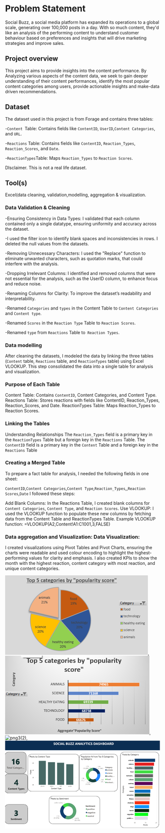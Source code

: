 # Problem Statement
Social Buzz, a social media platform has expanded its operations to a global scale, generating over 100,000 posts in a day. With so much content, they'd like an analysis of the  performing content to  understand customer behaviour based on preferences and insights that will drive marketing strategies and improve sales. 
## Project overview
This project aims to provide insights into the content performance. By Analyzing various aspects of the content data, we seek to gain deeper understanding of their content performances, identify the most popular content categories among users,  provide actionable insights and make-data driven recommendations.
## Dataset
The dataset used in this project is from Forage and contains three tables:

-`Content `Table: Contains fields like `ContentID`,  `UserID`,`Content Categories`, and `URL`.

-`Reactions` Table: Contains  fields like `ContentID`, `Reaction_Types`, `Reaction_Scores`, and `Date`.


-`ReactionTypes`Table: Maps `Reaction_Types` to `Reaction Scores`.



DIsclaimer. This is not a real life dataset.
## Tool(s)
Excel(data cleaning, validation,modelling, aggregation & visualization.
### Data Validation & Cleaning
-Ensuring Consistency in Data Types: I validated that each column contained only a single datatype, ensuring uniformity and accuracy across the dataset.

-I used the filter icon to identify blank spaces and inconsistencies in rows. I deleted the null values from the datasets.

-Removing Unnecessary Characters: I used the "Replace" function to eliminate unwanted characters, such as quotation marks, that could interfere with the analysis.

-Dropping Irrelevant Columns: I identified and removed columns that were not essential for the analysis, such as the UserID column, to enhance focus and reduce noise.

-Renaming Columns for Clarity: To improve the dataset’s readability and interpretability.

-Renamed `Categories` and `types` in the Content Table to `Content Categories` and `Content type`.

-Renamed `Scores` in the `Reaction Type` Table to `Reaction Scores`.

-Renamed `type` from `Reactions` Table to` Reaction Types`.
### Data modelling
After cleaning the datasets, I modeled the data by linking the three tables (`Content` table, `Reactions` table, and `ReactionTypes` table) using Excel VLOOKUP. This step consolidated the data into a single table for analysis and visualization.
### Purpose of Each Table
Content Table: Contains `ContentID`, Content Categories, and Content Type.
Reactions Table: Stores reactions with fields like ContentID, Reaction_Types, Reaction_Scores, and Date.
ReactionTypes Table: Maps Reaction_Types to Reaction Scores.
### Linking the Tables
Understanding Relationships
The `Reaction_Types` field is a primary key in the `ReactionTypes` Table but a foreign key in the `Reactions` Table.
The `ContentID` field is a primary key in the `Content` Table and a foreign key in the `Reactions` Table
### Creating a Merged Table
To prepare a fact table for analysis, I needed the following fields in one sheet:

`ContentID`,`Content Categories`,`Content Type`,`Reaction_Types`,,`Reaction Scores`,`Date`
I followed these steps:

Add Blank Columns: In the Reactions Table, I created blank columns for `Content Categories`, `Content Type`, and `Reaction Scores`.
Use VLOOKUP: I used the VLOOKUP function to populate these new columns by fetching data from the Content Table and ReactionTypes Table.
Example VLOOKUP function: =VLOOKUP(A2,Content!A1:C1001,3,FALSE)
### Data aggregation and Visualization: Data Visualization:
I created  visualizations using Pivot Tables and Pivot Charts, ensuring the charts were readable and used colour encoding to highlight the highest-performing values for clarity and emphasis. I also created KPIs to show the month with the highest reaction, content category with most reaction, and unique content categories.

![png1](png1.png), ![png2](png2.png), ![png3(2)](png3(2).png), ![png3](png3.png)


